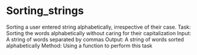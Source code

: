 # Sorting_strings
Sorting a user entered string alphabetically, irrespective of their case.
Task: Sorting the words alphabetically without caring for their capitalization
Input: A string of words separated by commas
Output: A string of words sorted alphabetically
Method: Using a function to perform this task
